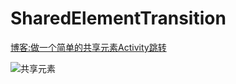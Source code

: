 # SharedElementTransition

[博客:做一个简单的共享元素Activity跳转](https://blog.csdn.net/alcoholdi/article/details/77828791)

![共享元素](https://img-blog.csdn.net/20170903235320906?watermark/2/text/aHR0cDovL2Jsb2cuY3Nkbi5uZXQvYWxjb2hvbGRp/font/5a6L5L2T/fontsize/400/fill/I0JBQkFCMA==/dissolve/70/gravity/Center)
